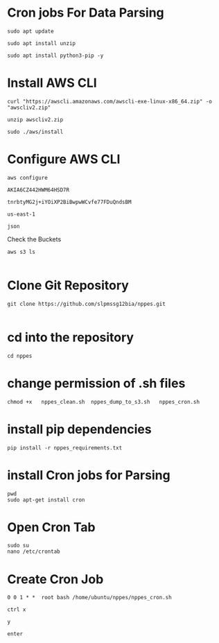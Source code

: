 # Cron jobs For Data Parsing 

```
sudo apt update 

sudo apt install unzip

sudo apt install python3-pip -y

```
# Install AWS CLI 
```
curl "https://awscli.amazonaws.com/awscli-exe-linux-x86_64.zip" -o "awscliv2.zip"

unzip awscliv2.zip

sudo ./aws/install
```

# Configure AWS CLI
```
aws configure

AKIA6CZ442HWM64HSD7R

tnrbtyMG2j+iYOiXP2BiBwpwWCvfe77FDuQndsBM

us-east-1

json
```
Check the Buckets
```
aws s3 ls


```

# Clone Git Repository
```
git clone https://github.com/slpmssg12bia/nppes.git


```
# cd into the repository
```
cd nppes

```
# change permission of .sh files
```
chmod +x   nppes_clean.sh  nppes_dump_to_s3.sh   nppes_cron.sh
```

# install pip dependencies
```
pip install -r nppes_requirements.txt 
```
# install Cron jobs for Parsing
```
pwd
sudo apt-get install cron
```
# Open Cron Tab
```
sudo su
nano /etc/crontab
```
# Create Cron Job
```
0 0 1 * *  root bash /home/ubuntu/nppes/nppes_cron.sh

ctrl x

y

enter
```
